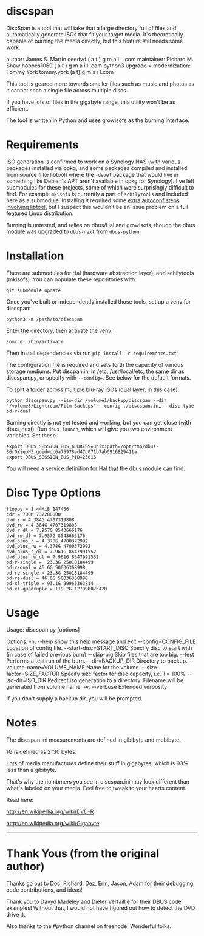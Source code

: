 discspan
========

DiscSpan is a tool that will take that a large directory full of files and automatically generate ISOs that fit your target media. It's theoretically capable of burning the media directly, but this feature still needs some work.

author:  James S. Martin  ceedvd ( a t )  g  m a i l .com
maintainer: Richard M. Shaw  hobbes1069 ( a t ) g m a i l .com
python3 upgrade + modernization: Tommy York tommy.york (a t) g m a i l.com

This tool is geared more towards smaller files such as music and photos 
as it cannot span a single file across multiple discs.  

If you have lots of files in the gigabyte range, this utility won't be as efficient.

The tool is written in Python and uses growisofs as the burning interface.

# Requirements
ISO generation is confirmed to work on a Synology NAS (with various packages
installed via opkg, and some packages compiled and installed from source 
(like libtool) where the `-devel` package that would live in something like Debian's APT
aren't available in opkg for Synology).
I've left submodules for these projects, some of which were surprisingly
difficult to find. For example `mkisofs` is currently a part of `schilytools`
and included here as a submodule. Installing it required some 
[extra autoconf steps involving libtool](https://www.gnu.org/software/automake/manual/html_node/Libtool-library-used-but-LIBTOOL-is-undefined.html),
but I suspect this wouldn't be an issue  problem on a full featured Linux
distribution.

Burning is untested, and relies on dbus/Hal and growisofs, though the dbus
module was upgraded to `dbus-next` from `dbus-python`. 

# Installation

There are submodules for Hal (hardware abstraction layer), and schilytools (mkisofs). You can populate these repositories with:

`git submodule update`

Once you've built or independently installed those tools, set up a venv for discspan:

`python3 -m /path/to/discspan`

Enter the directory, then activate the venv:

`source ./bin/activate`

Then install dependencies via run `pip install -r requirements.txt`

The configuration file is required and sets forth the capacity of various storage mediums. Put discpan.ini in /etc, /usr/local/etc, the same dir as discspan.py, or specify with `--config=`. See below for the default formats.

To split a folder across multiple blu-ray ISOs (dual layer, in this case):

`python discspan.py --iso-dir /volume1/backup/discspan --dir "/volume3/Lightroom/Film Backups" --config ./discspan.ini --disc-type bd-r-dual`

Burning directly is not yet tested and working, but you can get close (with dbus_next). Run `dbus_launch`, which will give you two environment variables. Set these.

```
export DBUS_SESSION_BUS_ADDRESS=unix:path=/opt/tmp/dbus-B6rOXjeoH3,guid=dc6a75978ed47c071b7ab0916829421a
export DBUS_SESSION_BUS_PID=25016
```

You will need a service definition for Hal that the dbus module can find.

# Disc Type Options

```
floppy = 1.44MiB 147456
cdr = 700M 737280000
dvd_r = 4.384G 4707319808
dvd_rw = 4.384G 4707319808
dvd_r_dl = 7.957G 8543666176
dvd_rw_dl = 7.957G 8543666176
dvd_plus_r = 4.378G 4700372992
dvd_plus_rw = 4.378G 4700372992
dvd_plus_r_dl = 7.961G 8547991552
dvd_plus_rw_dl = 7.961G 8547991552
bd-r-single =  23.3G 25018184499
bd-r-dual = 46.6G 50036368998
bd-re-single = 23.3G 25018184499
bd-re-dual = 46.6G 50036368998
bd-xl-triple = 93.1G 99965363814
bd-xl-quadruple = 119.2G 127990025420
```

# Usage

Usage: discspan.py [options]

Options:
  -h, --help            show this help message and exit
  --config=CONFIG_FILE  Location of config file.
  --start-disc=START_DISC
                        Specify disc to start with (in case of failed previous
                        burn)
  --skip-big            Skip files that are too big.
  --test                Performs a test run of the burn.
  --dir=BACKUP_DIR      Directory to backup.
  --volume-name=VOLUME_NAME
                        Name for the volume.
  --size-factor=SIZE_FACTOR
                        Specify size factor for disc capacity, i.e. 1 = 100%
  --iso-dir=ISO_DIR     Redirect iso generation to a directory. Filename will
                        be generated from volume name.
  -v, --verbose         Extended verbosity

If you don't supply a backup dir, you will be prompted.

# Notes

The discspan.ini measurements are defined in gibibyte and mebibyte.

1G is defined as 2^30 bytes.

Lots of media manufactures define their stuff in gigabytes, which is
93% less than a gibibyte.  

That's why the numbmers you see in discspan.ini may look different
than what's labeled on your media.  Feel free to tweak to your 
hearts content.

Read here:  

http://en.wikipedia.org/wiki/DVD-R

http://en.wikipedia.org/wiki/Gigabyte

----------
# Thank Yous (from the original author)
Thanks go out to Doc, Richard, Dez, Erin, Jason, Adam for their debugging, code contributions, and ideas!

Thank you to Davyd Madeley and Dieter Verfaillie for their DBUS
code examples!  Without that, I would not have figured out
how to detect the DVD drive :).

Also thanks to the #python channel on freenode.  Wonderful folks.
